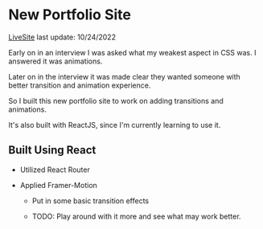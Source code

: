 # New Portfolio Site

[LiveSite](https://audditydev.netlify.app/)
last update: 10/24/2022

Early on in an interview I was asked what my weakest aspect in CSS was.  I answered it was animations.

Later on in the interview it was made clear they wanted someone with better transition and animation experience.

So I built this new portfolio site to work on adding transitions and animations.

It's also built with ReactJS, since I'm currently learning to use it.

## Built Using React
- Utilized React Router

- Applied Framer-Motion
  - Put in some basic transition effects

  - TODO: Play around with it more and see what may work better.